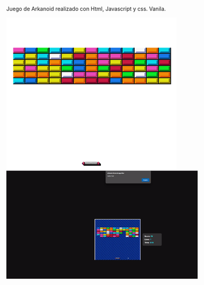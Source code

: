 Juego de Arkanoid realizado con Html, Javascript y css. Vanila.

![Resultado final del proyecto](Photos/Arkanoidfotofi.png)
![Vista previa del juego](Photos/gift_arkanoid.gif)




